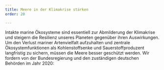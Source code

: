 ```yaml
---
title: Meere in der Klimakrise stärken
order: 20

---
```


Intakte marine Ökosysteme sind essentiell zur Abmilderung der Klimakrise und steigern die Resilienz unseres Planeten gegenüber ihren Auswirkungen. Um den Verlust mariner Artenvielfalt aufzuhalten und zentrale Ökosystemfunktionen als Kohlenstoff­senke und Sauerstoffproduzent langfristig zu sichern, müssen die Meere besser geschützt werden. Wir fordern von der Bundes­regierung und den zuständigen deutschen Behörden im Jahr 2020: